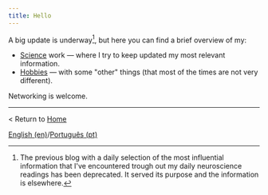 ```yaml
---
title: Hello
---
```


A big update is underway[^1], but here you can find a brief overview of my:

- [Science](science) work — where I try to keep updated my most relevant information.
- [Hobbies](hobbies) — with some "other" things (that most of the times are not very different).

Networking is welcome.

[^1]: The previous blog with a daily selection of the most influential information that I've encountered trough out my daily neuroscience readings has been deprecated. It served its purpose and the information is elsewhere.

---

< Return to [Home](readme.md)

[English (en)](readme.md)/[Português (pt)](readmept)
